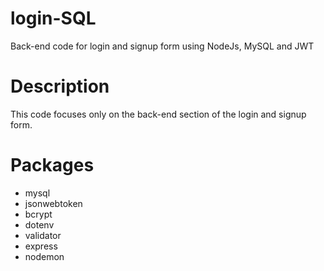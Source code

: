 # login-SQL
Back-end code for login and signup form using NodeJs, MySQL and JWT

# Description
This code focuses only on the back-end section of the login and signup form.

# Packages
* mysql
* jsonwebtoken
* bcrypt
* dotenv
* validator
* express
* nodemon
